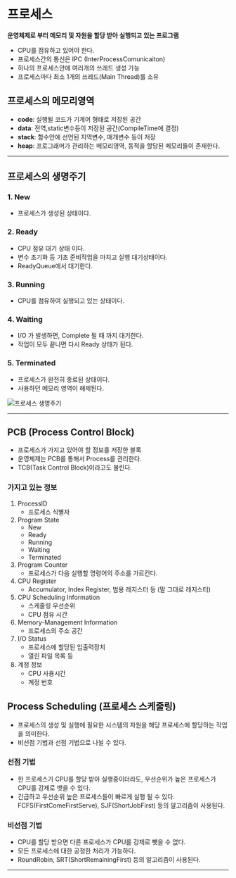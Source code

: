 # 프로세스
**운영체제로 부터 메모리 및 자원을 할당 받아 실행되고 있는 프로그램**

- CPU를 점유하고 있어야 한다.
- 프로세스간의 통신은 IPC (InterProcessComunicaiton)
- 하나의 프로세스안에 여러개의 쓰레드 생성 가능
- 프로세스마다 최소 1개의 쓰레드(Main Thread)를 소유

## 프로세스의 메모리영역
- **code**: 실행될 코드가 기계어 형태로 저장된 공간
- **data**: 전역,static변수등이 저장된 공간(CompileTime에 결정)
- **stack**: 함수안에 선언된 지역변수, 매개변수 등이 저장
- **heap**: 프로그래머가 관리하는 메모리영역, 동적을 할당된 메모리들이 존재한다.

***
## 프로세스의 생명주기

### 1. New
- 프로세스가 생성된 상태이다.

### 2. Ready
- CPU 점유 대기 상태 이다.
- 변수 초기화 등 기초 준비작업을 마치고 실행 대기상태이다.
- ReadyQueue에서 대기한다.

### 3. Running
- CPU를 점유하여 실행되고 있는 상태이다.

### 4. Waiting
- I/O 가 발생하면, Complete 될 때 까지 대기한다.
- 작업이 모두 끝나면 다시 Ready 상태가 된다.

### 5. Terminated
- 프로세스가 완전히 종료된 상태이다.
- 사용하던 메모리 영역이 해제된다.

![프로세스 생명주기](https://user-images.githubusercontent.com/57896918/158165830-203bc68d-a277-4e36-bc22-b3d2a571271e.png)

***
## PCB (Process Control Block)
- 프로세스가 가지고 있어야 할 정보를 저장한 블록
- 운영체제는 PCB를 통해서 Process를 관리한다.
- TCB(Task Control Block)이라고도 불린다.

### 가지고 있는 정보
1. ProcessID
   - 프로세스 식별자
2. Program State
    - New
    - Ready
    - Running
    - Waiting
    - Terminated
3. Program Counter
    - 프로세스가 다음 실행할 명령어의 주소를 가르킨다.
4. CPU Register
    - Accumulator, Index Register, 범용 레지스터 등 (말 그대로 레지스터)
5. CPU Scheduling Information
    - 스케줄링 우선순위
    - CPU 점유 시간
6. Memory-Management Information
    - 프로세스의 주소 공간
7. I/O Status
    - 프로세스에 할당된 입출력장치
    - 열린 파일 목록 등
8. 계정 정보
    - CPU 사용시간
    - 계정 번호 
## Process Scheduling (프로세스 스케줄링)
- 프로세스의 생성 및 실행에 필요한 시스템의 자원을 해당 프로세스에 할당하는 작업을 의미한다.
- 비선점 기법과 선점 기법으로 나뉠 수 있다.

### 선점 기법
- 한 프로세스가 CPU를 할당 받아 실행중이더라도, 우선순위가 높은 프로세스가 CPU를 강제로 뱃을 수 있다.
- 긴급하고 우선순위 높은 프로세스들이 빠르게 실행 될 수 있다.
FCFS(FirstComeFirstServe), SJF(ShortJobFirst) 등의 알고리즘이 사용된다.

### 비선점 기법
- CPU를 할당 받으면 다른 프로세스가 CPU를 강제로 뺏을 수 없다.
- 모든 프로세스에 대한 공정한 처리가 가능하다.
- RoundRobin, SRT(ShortRemainingFirst) 등의 알고리즘이 사용된다.
***